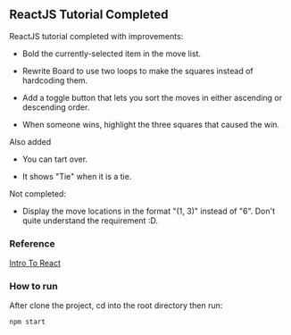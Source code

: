 ## ReactJS Tutorial Completed

ReactJS tutorial completed with improvements:

* Bold the currently-selected item in the move list.

* Rewrite Board to use two loops to make the squares instead of hardcoding them.

* Add a toggle button that lets you sort the moves in either ascending or descending order.

* When someone wins, highlight the three squares that caused the win.

Also added

* You can tart over.

* It shows "Tie" when it is a tie.

Not completed:

* Display the move locations in the format "(1, 3)" instead of "6". Don't quite understand the requirement :D.

### Reference

[Intro To React](https://facebook.github.io/react/tutorial/tutorial.html)

### How to run

After clone the project, cd into the root directory then run:

`npm start`
